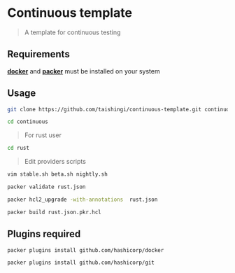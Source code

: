 # Continuous template

> A template for continuous testing

## Requirements

[**docker**](https://docs.docker.com/engine/install/) and [**packer**](https://developer.hashicorp.com/packer/docs) must be installed on your system

## Usage

```bash
git clone https://github.com/taishingi/continuous-template.git continuous
```

```bash
cd continuous 
```

> For rust user 

```bash
cd rust 
```

> Edit providers scripts

```bash
vim stable.sh beta.sh nightly.sh 
```

```bash
packer validate rust.json 
```

```bash
packer hcl2_upgrade -with-annotations  rust.json 
```

```bash
packer build rust.json.pkr.hcl
```

## Plugins required

```bash
packer plugins install github.com/hashicorp/docker
```

```bash
packer plugins install github.com/hashicorp/git
```
